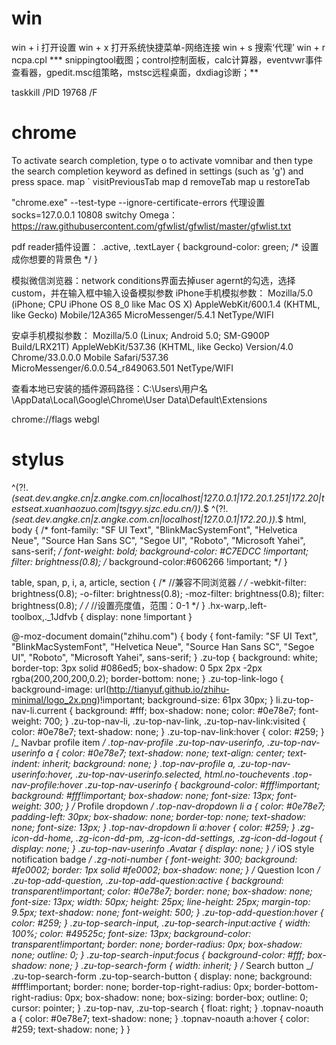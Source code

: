 # win
win + i 打开设置
win + x 打开系统快捷菜单-网络连接
win + s 搜索‘代理’
win + r ncpa.cpl
*** snippingtool截图；control控制面板，calc计算器，eventvwr事件查看器，gpedit.msc组策略，mstsc远程桌面，dxdiag诊断；**

taskkill /PID 19768 /F

# chrome
To activate search completion, type o to activate vomnibar and then type the search completion keyword as defined in settings (such as 'g') and press space.
map ` visitPreviousTab
map d removeTab
map u restoreTab

"chrome.exe" --test-type --ignore-certificate-errors
代理设置  socks=127.0.0.1   10808
switchy Omega：https://raw.githubusercontent.com/gfwlist/gfwlist/master/gfwlist.txt

pdf reader插件设置：
.active, .textLayer { 
  background-color: green; /* 设置成你想要的背景色 */
}

模拟微信浏览器：network conditions界面去掉user agernt的勾选，选择custom，并在输入框中输入设备模拟参数
iPhone手机模拟参数：
Mozilla/5.0 (iPhone; CPU iPhone OS 8_0 like Mac OS X) AppleWebKit/600.1.4 (KHTML, like Gecko) Mobile/12A365 MicroMessenger/5.4.1 NetType/WIFI

安卓手机模拟参数：
Mozilla/5.0 (Linux; Android 5.0; SM-G900P Build/LRX21T) AppleWebKit/537.36 (KHTML, like Gecko) Version/4.0 Chrome/33.0.0.0 Mobile Safari/537.36 MicroMessenger/6.0.0.54_r849063.501 NetType/WIFI

查看本地已安装的插件源码路径：C:\Users\用户名\AppData\Local\Google\Chrome\User Data\Default\Extensions

chrome://flags  webgl
# stylus
^(?!.*(seat.dev.angke.cn|z.angke.com.cn|localhost|127.0.0.1|172.20.1.251|172.20|testseat.xuanhaozuo.com|tsgyy.sjzc.edu.cn/)).*$
^(?!.*(seat.dev.angke.cn|z.angke.com.cn|localhost|127.0.0.1|172.20.)).*$
html,
body {
/*     font-family: "SF UI Text", "BlinkMacSystemFont", "Helvetica Neue", "Source Han Sans SC", "Segoe UI", "Roboto", "Microsoft Yahei", sans-serif; */
    font-weight: bold;
    background-color: #C7EDCC !important;
     filter: brightness(0.8);
    /*         background-color:#606266 !important; */
}

table,
span,
p,
i,
a,
article, section {
    /*          //兼容不同浏览器 */
/*     -webkit-filter: brightness(0.8);
    -o-filter: brightness(0.8);
    -moz-filter: brightness(0.8);
    filter: brightness(0.8); */
    /*     //设置亮度值，范围：0-1 */
}
.hx-warp,.left-toolbox,._1Jdfvb {
    display: none !important
}


@-moz-document domain("zhihu.com") {
body {
font-family: "SF UI Text", "BlinkMacSystemFont", "Helvetica Neue", "Source Han Sans SC", "Segoe UI", "Roboto", "Microsoft Yahei", sans-serif;
}
.zu-top {
background: white;
border-top: 3px solid #086ed5;
box-shadow: 0 5px 2px -2px rgba(200,200,200,0.2);
border-bottom: none;
}
.zu-top-link-logo {
background-image: url(http://tianyuf.github.io/zhihu-minimal/logo_2x.png)!important;
background-size: 61px 30px;
}
li.zu-top-nav-li.current {
background: #fff;
box-shadow: none;
color: #0e78e7;
font-weight: 700;
}
.zu-top-nav-li, .zu-top-nav-link, .zu-top-nav-link:visited {
color: #0e78e7;
text-shadow: none;
}
.zu-top-nav-link:hover {
color: #259;
}
/_ Navbar profile item _/
.top-nav-profile .zu-top-nav-userinfo, .zu-top-nav-userinfo a {
color: #0e78e7;
text-shadow: none;
text-align: center;
text-indent: inherit;
background: none;
}
.top-nav-profile a, .zu-top-nav-userinfo:hover, .zu-top-nav-userinfo.selected, html.no-touchevents .top-nav-profile:hover .zu-top-nav-userinfo {
background-color: #fff!important;
background: #fff!important;
box-shadow: none;
font-size: 13px;
font-weight: 300;
}
/_ Profile dropdown _/
.top-nav-dropdown li a {
color: #0e78e7;
padding-left: 30px;
box-shadow: none;
border-top: none;
text-shadow: none;
font-size: 13px;
}
.top-nav-dropdown li a:hover {
color: #259;
}
.zg-icon-dd-home, .zg-icon-dd-pm, .zg-icon-dd-settings, .zg-icon-dd-logout {
display: none;
}
.zu-top-nav-userinfo .Avatar {
display: none;
}
/_ iOS style notification badge _/
.zg-noti-number {
font-weight: 300;
background: #fe0002;
border: 1px solid #fe0002;
box-shadow: none;
}
/_ Question Icon _/
.zu-top-add-question, .zu-top-add-question:active {
background: transparent!important;
color: #0e78e7;
border: none;
box-shadow: none;
font-size: 13px;
width: 50px;
height: 25px;
line-height: 25px;
margin-top: 9.5px;
text-shadow: none;
font-weight: 500;
}
.zu-top-add-question:hover {
color: #259;
}
.zu-top-search-input, .zu-top-search-input:active {
width: 100%;
color: #49525c;
font-size: 13px;
background-color: transparent!important;
border: none;
border-radius: 0px;
box-shadow: none;
outline: 0;
}
.zu-top-search-input:focus {
background-color: #fff;
box-shadow: none;
}
.zu-top-search-form {
width: inherit;
}
/_ Search button _/
.zu-top-search-form .zu-top-search-button {
display: none;
background: #fff!important;
border: none;
border-top-right-radius: 0px;
border-bottom-right-radius: 0px;
box-shadow: none;
box-sizing: border-box;
outline: 0;
cursor: pointer;
}
.zu-top-nav, .zu-top-search {
float: right;
}
.topnav-noauth a {
color: #0e78e7;
text-shadow: none;
}
.topnav-noauth a:hover {
color: #259;
text-shadow: none;
}
}
